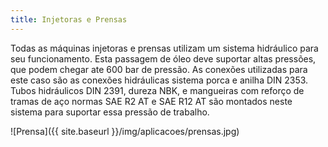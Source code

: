 ```yaml
---
title: Injetoras e Prensas
---
```


Todas as máquinas injetoras e prensas utilizam um sistema hidráulico para seu funcionamento. Esta passagem de óleo deve suportar altas pressões, que podem chegar ate 600 bar de pressão. As conexões utilizadas para este caso são as conexões hidráulicas sistema porca e anilha DIN 2353. Tubos hidráulicos DIN 2391, dureza NBK, e mangueiras com reforço de tramas de aço normas SAE R2 AT e SAE R12 AT são montados neste sistema para suportar essa pressão de trabalho.

![Prensa]({{ site.baseurl }}/img/aplicacoes/prensas.jpg)